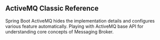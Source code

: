 ## ActiveMQ Classic Reference

Spring Boot ActiveMQ hides the implementation details and configures various feature automatically. Playing with
ActiveMQ base API for understanding core concepts of Messaging Broker.